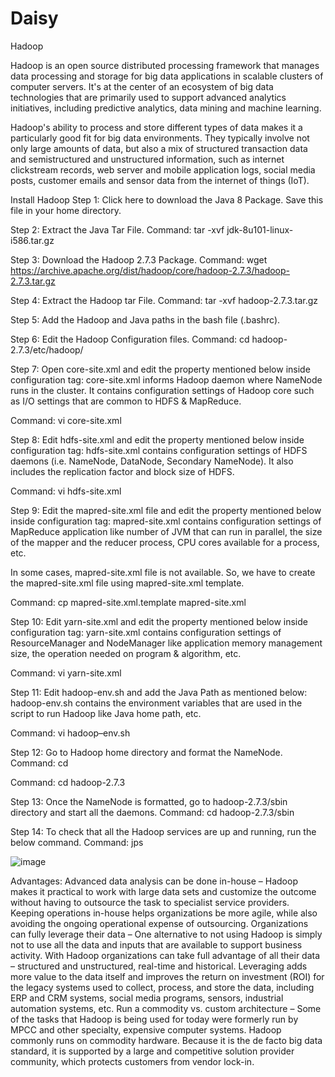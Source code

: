 # Daisy

Hadoop


Hadoop is an open source distributed processing framework that manages data processing and storage for big data applications in scalable clusters of computer servers. It's at the center of an ecosystem of big data technologies that are primarily used to support advanced analytics initiatives, including predictive analytics, data mining and machine learning. 

Hadoop's ability to process and store different types of data makes it a particularly good fit for big data environments. They typically involve not only large amounts of data, but also a mix of structured transaction data and semistructured and unstructured information, such as internet clickstream records, web server and mobile application logs, social media posts, customer emails and sensor data from the internet of things (IoT).

Install Hadoop
Step 1: Click here to download the Java 8 Package. Save this file in your home directory.

Step 2: Extract the Java Tar File.
Command: tar -xvf jdk-8u101-linux-i586.tar.gz

Step 3: Download the Hadoop 2.7.3 Package.
Command: wget https://archive.apache.org/dist/hadoop/core/hadoop-2.7.3/hadoop-2.7.3.tar.gz


Step 4: Extract the Hadoop tar File.
Command: tar -xvf hadoop-2.7.3.tar.gz

Step 5: Add the Hadoop and Java paths in the bash file (.bashrc).

Step 6: Edit the Hadoop Configuration files.
Command: cd hadoop-2.7.3/etc/hadoop/

Step 7: Open core-site.xml and edit the property mentioned below inside configuration tag:
core-site.xml informs Hadoop daemon where NameNode runs in the cluster. It contains configuration settings of Hadoop core such as I/O settings that are common to HDFS & MapReduce.

Command: vi core-site.xml

Step 8: Edit hdfs-site.xml and edit the property mentioned below inside configuration tag:
hdfs-site.xml contains configuration settings of HDFS daemons (i.e. NameNode, DataNode, Secondary NameNode). It also includes the replication factor and block size of HDFS.

Command: vi hdfs-site.xml

Step 9: Edit the mapred-site.xml file and edit the property mentioned below inside configuration tag:
mapred-site.xml contains configuration settings of MapReduce application like number of JVM that can run in parallel, the size of the mapper and the reducer process,  CPU cores available for a process, etc.

In some cases, mapred-site.xml file is not available. So, we have to create the mapred-site.xml file using mapred-site.xml template.

Command: cp mapred-site.xml.template mapred-site.xml

Step 10: Edit yarn-site.xml and edit the property mentioned below inside configuration tag:
yarn-site.xml contains configuration settings of ResourceManager and NodeManager like application memory management size, the operation needed on program & algorithm, etc.

Command: vi yarn-site.xml

Step 11: Edit hadoop-env.sh and add the Java Path as mentioned below:
hadoop-env.sh contains the environment variables that are used in the script to run Hadoop like Java home path, etc.

Command: vi hadoop–env.sh

Step 12: Go to Hadoop home directory and format the NameNode.
Command: cd

Command: cd hadoop-2.7.3



Step 13: Once the NameNode is formatted, go to hadoop-2.7.3/sbin directory and start all the daemons.
Command: cd hadoop-2.7.3/sbin

Step 14: To check that all the Hadoop services are up and running, run the below command.
Command: jps

![image](https://user-images.githubusercontent.com/77367704/104584181-22e1a700-569d-11eb-8ed2-db7948e11e11.png)

Advantages:
Advanced data analysis can be done in-house – Hadoop makes it practical to work with large data sets and customize the outcome without having to outsource the task to specialist service providers. Keeping operations in-house helps organizations be more agile, while also avoiding the ongoing operational expense of outsourcing.
Organizations can fully leverage their data – One alternative to not using Hadoop is simply not to use all the data and inputs that are available to support business activity. With Hadoop organizations can take full advantage of all their data – structured and unstructured, real-time and historical. Leveraging adds more value to the data itself and improves the return on investment (ROI) for the legacy systems used to collect, process, and store the data, including ERP and CRM systems, social media programs, sensors, industrial automation systems, etc.
Run a commodity vs. custom architecture – Some of the tasks that Hadoop is being used for today were formerly run by MPCC and other specialty, expensive computer systems. Hadoop commonly runs on commodity hardware. Because it is the de facto big data standard, it is supported by a large and competitive solution provider community, which protects customers from vendor lock-in.
